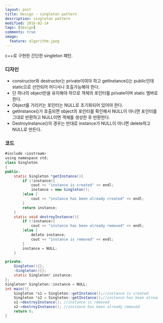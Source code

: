 ```yaml
---
layout: post
title: Design - singleton pattern
description: singleton pattern
modified: 2016-02-14
tags: [design]
comments: true
image:
  feature: algorithm.jpeg
---
```

c++로 구현한 간단한 singleton 패턴. 

### 디자인 

- constructor와 destructor는 private이여야 하고 getInstance()는 public인데 static으로 선언되어 어디서나 호출가능해야 한다. 
- 단 하나의 object만을 유지해야 하므로 객체의 포인터를 private이며 static 멤버로 한다.
- Object를 가리키는 포인터는 NULL로 초기화되어 있어야 한다. 
- getInstance()가 호출되면 object의 포인터를 확인해서 NULL이 아니면 포인터를 그대로 반환하고 NULL이면 객체를 생성한 후 반환한다. 
- DestroyInstance()의 경우는 반대로 instance가 NULL이 아니면 delete하고 NULL로 만든다. 

### 코드 

```java
#include <iostream>
using namespace std;
class Singleton
{
public:
	static Singleton *getInstance(){
		if (!instance){
			cout << "instance is created" << endl;
			instance = new Singleton();
		}else {
			cout << "instance has been already created" << endl;
		}
		return instance;
	}
	static void destroyInstance(){
		if (!instance){
			cout << "instance has been already removed" << endl;
		}else {
			delete instance;
			cout << "instance is removed" << endl;
		}
		instance = NULL;
	}

private:
	Singleton(){};
	~Singleton(){};
	static Singleton* instance;
};
Singleton* Singleton::instance = NULL;
int main(){
	Singleton *s1 = Singleton::getInstance();//instance is created
	Singleton *s2 = Singleton::getInstance();//instance has been already created
	s1->destroyInstance(); //instance is removed
	s2->destroyInstance(); //instance has been already removed
	return 0;
}
```
